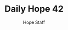 ---
image: /assets/img/daily-hope-default-artwork.png
title: Daily Hope 42
number: 42
categories:
  - Daily Hope
author: Hope Staff
notes: Daily Hope 42
embed: >-
  <iframe style="border-radius:12px" src="https://open.spotify.com/embed/episode/3vuB1UJEbUrduG9KPeOLLG?utm_source=generator" width="100%" height="352" frameBorder="0" allowfullscreen="" allow="autoplay; clipboard-write; encrypted-media; fullscreen; picture-in-picture" loading="lazy"></iframe>
---